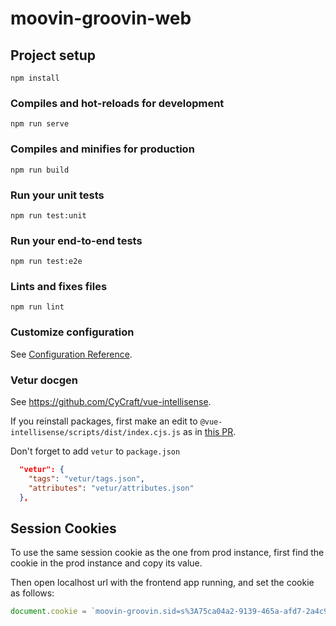 # moovin-groovin-web

## Project setup

```
npm install
```

### Compiles and hot-reloads for development

```
npm run serve
```

### Compiles and minifies for production

```
npm run build
```

### Run your unit tests

```
npm run test:unit
```

### Run your end-to-end tests

```
npm run test:e2e
```

### Lints and fixes files

```
npm run lint
```

### Customize configuration

See [Configuration Reference](https://cli.vuejs.org/config/).

### Vetur docgen

See <https://github.com/CyCraft/vue-intellisense>.

If you reinstall packages, first make an edit to `@vue-intellisense/scripts/dist/index.cjs.js` as in [this PR](https://github.com/CyCraft/vue-intellisense/pull/10).

Don't forget to add `vetur` to `package.json`

```json
  "vetur": {
    "tags": "vetur/tags.json",
    "attributes": "vetur/attributes.json"
  },
```

## Session Cookies

To use the same session cookie as the one from prod instance, first find the cookie in the prod instance and copy its value.

Then open localhost url with the frontend app running, and set the cookie as follows:

```js
document.cookie = `moovin-groovin.sid=s%3A75ca04a2-9139-465a-afd7-2a4c9c720edf.UURG%2BVocz4Q5nEMB9ONQP1Yvl%2F4gKU0j6te4CD64qtw; Expires=2021-02-24T23:37:37.461Z; Path=/; Domain=localhost; SameSite=Lax`;
```

